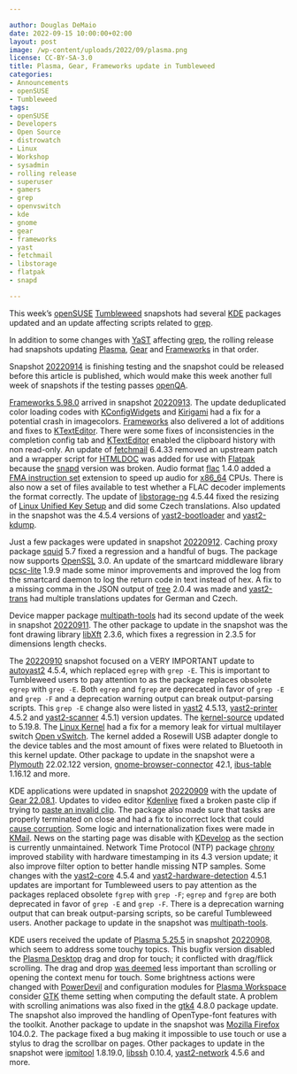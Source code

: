 ```yaml
---

author: Douglas DeMaio
date: 2022-09-15 10:00:00+02:00
layout: post
image: /wp-content/uploads/2022/09/plasma.png
license: CC-BY-SA-3.0
title: Plasma, Gear, Frameworks update in Tumbleweed 
categories:
- Announcements
- openSUSE
- Tumbleweed
tags:
- openSUSE
- Developers
- Open Source
- distrowatch
- Linux
- Workshop
- sysadmin
- rolling release
- superuser
- gamers
- grep
- openvswitch
- kde
- gnome
- gear
- frameworks
- yast
- fetchmail
- libstorage
- flatpak
- snapd

---
```



This week’s [openSUSE](https://get.opensuse.org/) [Tumbleweed](https://get.opensuse.org/tumbleweed/) snapshots had several [KDE](https://kde.org) packages updated and an update affecting scripts related to [grep](https://en.wikipedia.org/wiki/Grep).

In addition to some changes with [YaST](https://yast.opensuse.org/) affecting [grep](https://en.wikipedia.org/wiki/Grep), the rolling release had snapshots updating [Plasma](https://kde.org/announcements/plasma/5/5.25.5/), [Gear](https://kde.org/announcements/gear/22.08.1/) and [Frameworks](https://kde.org/announcements/frameworks/5/5.98.0/) in that order.

Snapshot [20220914](https://openqa.opensuse.org/tests/overview?distri=microos&distri=opensuse&version=Tumbleweed&build=20220914&groupid=1) is finishing testing and the snapshot could be released before this article is published, which would make this week another full week of snapshots if the testing passes [openQA](https://openqa.opensuse.org/).

[Frameworks 5.98.0](https://kde.org/announcements/frameworks/5/5.98.0/) arrived in snapshot [20220913](https://lists.opensuse.org/archives/list/factory@lists.opensuse.org/thread/XLFRDW7FU2BXTOTMIMRGKTF722TKXARN/). The update deduplicated color loading codes with [KConfigWidgets](https://api.kde.org/frameworks/kconfigwidgets/html/index.html) and [Kirigami](https://kde.org/products/kirigami/) had a fix for a potential crash in imagecolors. [Frameworks](https://kde.org/announcements/frameworks/5/5.98.0/) also delivered a lot of additions and fixes to [KTextEditor](https://api.kde.org/frameworks/ktexteditor/html/). There were some fixes of inconsistencies in the completion config tab and [KTextEditor](https://api.kde.org/frameworks/ktexteditor/html/) enabled the clipboard history with non read-only. An update of [fetchmail](https://www.fetchmail.info/) 6.4.33 removed an upstream patch and a wrapper script for [HTMLDOC](https://github.com/michaelrsweet/htmldoc/) was added for use with [Flatpak](https://flatpak.org/) because the [snapd](https://snapcraft.io/docs/installing-snapd) version was broken. Audio format [flac](https://xiph.org/flac/) 1.4.0 added a [FMA instruction set](https://en.wikipedia.org/wiki/FMA_instruction_set) extension to speed up audio for [x86_64](https://en.wikipedia.org/wiki/X86-64) CPUs. There is also now a set of files available to test whether a FLAC decoder implements the format correctly. The update of [libstorage-ng](https://github.com/openSUSE/libstorage-ng) 4.5.44 fixed the resizing of [Linux Unified Key Setup](https://en.wikipedia.org/wiki/Linux_Unified_Key_Setup) and did some Czech translations. Also updated in the snapshot was the 4.5.4 versions of [yast2-bootloader](https://github.com/yast/yast-bootloader) and [yast2-kdump](https://github.com/yast/yast-kdump).

Just a few packages were updated in snapshot [20220912](https://lists.opensuse.org/archives/list/factory@lists.opensuse.org/thread/MNFXLUGPEV32EUFP4PMYYBEOLGPTXG2P/). Caching proxy package [squid](http://www.squid-cache.org/) 5.7 fixed a regression and a handful of bugs. The package now supports [OpenSSL](https://www.openssl.org/) 3.0. An update of the smartcard middleware library [pcsc-lite](https://pcsclite.apdu.fr/) 1.9.9 made some minor improvements and improved the log from the smartcard daemon to log the return code in text instead of hex. A fix to a missing comma in the JSON output of [tree](http://mama.indstate.edu/users/ice/tree/) 2.0.4 was made and [yast2-trans](https://software.opensuse.org/package/yast2-trans) had multiple translations updates for German and Czech.

Device mapper package [multipath-tools](https://github.com/opensvc/multipath-tools) had its second update of the week in snapshot [20220911](https://lists.opensuse.org/archives/list/factory@lists.opensuse.org/thread/XAWANZS6DH3UAQ2VENEGR2YCUYHY3OYA/). The other package to update in the snapshot was the font drawing library [libXft](https://xorg.freedesktop.org/wiki/) 2.3.6, which fixes a regression in 2.3.5 for dimensions length checks.

The [20220910](https://lists.opensuse.org/archives/list/factory@lists.opensuse.org/thread/RRBH7TTEQMKPRSIYMZEYTJWG52N5VOPQ/) snapshot focused on a VERY IMPORTANT update to [autoyast2](https://github.com/yast/yast-autoinstallation) 4.5.4, which replaced `egrep` with `grep -E`. This is important to Tumbleweed users to pay attention to as the package replaces obsolete `egrep` with `grep -E`. Both `egrep` and `fgrep` are deprecated in favor of `grep -E` and `grep -F` and a deprecation warning output can break output-parsing scripts. This `grep -E` change also were listed in [yast2](https://github.com/yast/yast-yast2) 4.5.13, [yast2-printer](https://github.com/yast/yast-printer) 4.5.2 and [yast2-scanner](https://github.com/yast/yast-scanner) 4.5.1) version updates. The [kernel-source](https://www.kernel.org/) updated to 5.19.8. The [Linux Kernel](https://www.kernel.org/) had a fix for a memory leak for virtual multilayer switch [Open vSwitch](https://docs.openvswitch.org). The kernel added a Rosewill USB adapter dongle to the device tables and the most amount of fixes were related to Bluetooth in this kernel update. Other package to update in the snapshot were a [Plymouth](https://www.freedesktop.org/wiki/Software/Plymouth/) 22.02.122 version, [gnome-browser-connector](https://gitlab.gnome.org/GNOME/gnome-browser-connector) 42.1, [ibus-table](https://github.com/acevery/ibus-table) 1.16.12 and more.

KDE  applications were updated in snapshot [20220909](https://lists.opensuse.org/archives/list/factory@lists.opensuse.org/thread/XNLX4KEMB2DEFJLHHBYTZ6WFETG64WNP/) with the update of [Gear 22.08.1](https://kde.org/announcements/gear/22.08.1/). Updates to video editor [Kdenlive](https://kdenlive.org/en/) fixed a broken paste clip if trying to [paste an invalid clip](https://invent.kde.org/multimedia/kdenlive/-/commit/6c52d311559b033fa47600a56280d0f911d6323b). The package also made sure that tasks are properly terminated on close and had a fix to incorrect lock that could [cause corruption](https://invent.kde.org/multimedia/kdenlive/-/commit/bb8e6ffef87bbbdaf1808a07d35675a174c296c3). Some logic and internationalization fixes were made in [KMail](https://invent.kde.org/pim/kmail). News on the starting page was disable with [KDevelop](https://invent.kde.org/kdevelop/kdevelop) as the section is currently unmaintained. Network Time Protocol (NTP) package [chrony](https://chrony.tuxfamily.org/) improved stability with hardware timestamping in its 4.3 version update; it also improve filter option to better handle missing NTP samples. Some changes with the [yast2-core](https://github.com/yast/yast-core) 4.5.4 and [yast2-hardware-detection](https://github.com/yast/yast-hardware-detection) 4.5.1 updates are important for Tumbleweed users to pay attention as the packages replaced obsolete `fgrep` with `grep -F`; `egrep` and `fgrep` are both deprecated in favor of `grep -E` and `grep -F`. There is a deprecation warning output that can break output-parsing scripts, so be careful Tumbleweed users. Another package to update in the snapshot was [multipath-tools](https://github.com/opensvc/multipath-tools).

KDE users received the update of [Plasma 5.25.5](https://kde.org/announcements/plasma/5/5.25.5/) in snapshot [20220908](https://lists.opensuse.org/archives/list/factory@lists.opensuse.org/thread/DRVDREO3GE7HKOOEXVI5XRC23Q6QUDCC/), which seem to address some touchy topics. This bugfix version disabled the [Plasma Desktop](https://invent.kde.org/plasma/plasma-desktop) drag and drop for touch; it conflicted with drag/flick scrolling. The drag and drop [was deemed](https://bugs.kde.org/show_bug.cgi?id=450448) less important than scrolling or opening the context menu for touch. Some brightness actions were changed with [PowerDevil](https://invent.kde.org/plasma/powerdevil) and configuration modules for [Plasma Workspace](https://invent.kde.org/plasma/plasma-workspace) consider [GTK](https://www.gtk.org/) theme setting when computing the default state. A problem with scrolling animations was also fixed in the [gtk4](https://www.gtk.org/) 4.8.0 package update. The snapshot also improved the handling of OpenType-font features with the toolkit. Another package to update in the snapshot was [Mozilla Firefox](https://www.mozilla.org) 104.0.2. The package fixed a bug making it impossible to use touch or use a stylus to drag the scrollbar on pages. Other packages to update in the snapshot were [ipmitool](https://github.com/ipmitool/ipmitool) 1.8.19.0, [libssh](https://www.libssh.org/) 0.10.4, [yast2-network](https://github.com/yast/yast-network) 4.5.6 and more.


 

<meta name="openSUSE, Tumbleweed, Developers, sysadmin, user, Open Source, rolling release, gamers, superuser, distrowatch, hacker, Linux, Kernel, kde, plasma, gear, frameworks, gtk, firefox, ibus, gnome, grep" content="HTML,CSS,XML,JavaScript">
